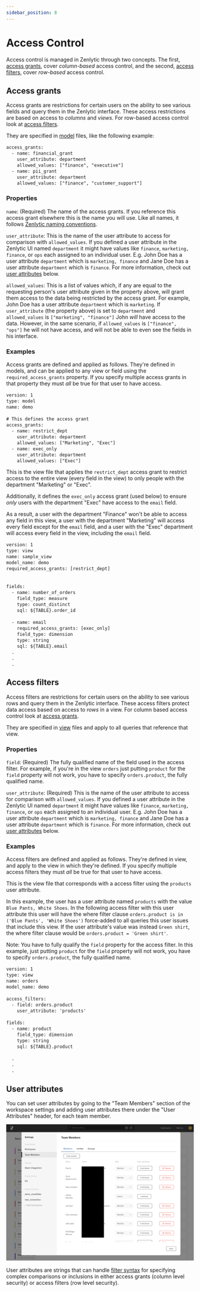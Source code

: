 ```yaml
---
sidebar_position: 8
---
```


# Access Control

Access control is managed in Zenlytic through two concepts. The first, [access grants](./8_access_grants.md#access-grants), cover *column-based* access control, and the second, [access filters](./8_access_grants.md#access-filters), cover *row-based* access control.

## Access grants

Access grants are restrictions for certain users on the ability to see various fields and query them in the Zenlytic interface. These access restrictions are based on access to *columns* and *views*. For row-based access control look at [access filters](./8_access_grants.md#access-filters).

They are specified in [model](2_model.md) files, like the following example:

```
access_grants:
  - name: financial_grant
    user_attribute: department
    allowed_values: ["finance", "executive"]
  - name: pii_grant
    user_attribute: department
    allowed_values: ["finance", "customer_support"]
```

### Properties

`name`:  (Required) The name of the access grants. If you reference this access grant elsewhere this is the name you will use. Like all names, it follows [Zenlytic naming conventions](1_data_modeling.md#naming-conventions).

`user_attribute`: This is the name of the user attribute to access for comparison with `allowed_values`. If you defined a user attribute in the Zenlytic UI named `department` it might have values like `finance`, `marketing, finance`, or `ops` each assigned to an individual user. E.g. John Doe has a user attribute `department` which is `marketing, finance` and Jane Doe has a user attribute `department` which is `finance`. For more information, check out [user attributes](./8_access_grants.md#user-attributes) below.

`allowed_values`: This is a list of values which, if any are equal to the requesting person's user attribute given in the property above, will grant them access to the data being restricted by the access grant. For example, John Doe has a user attribute `department` which is `marketing`. If `user_attribute` (the property above) is set to `department` and `allowed_values` is `["marketing", "finance"]` John *will* have access to the data. However, in the same scenario, if `allowed_values` is `["finance", "ops"]` he will not have access, and will not be able to even see the fields in his interface.


### Examples

Access grants are defined and applied as follows. They're defined in models, and can be applied to any view or field using the `required_access_grants` property. If you specify multiple access grants in that property they must *all* be true for that user to have access.

```
version: 1
type: model
name: demo

# This defines the access grant
access_grants:
  - name: restrict_dept
    user_attribute: department
    allowed_values: ["Marketing", "Exec"]
  - name: exec_only
    user_attribute: department
    allowed_values: ["Exec"]
```

This is the view file that applies the `restrict_dept` access grant to restrict access to the entire view (every field in the view) to only people with the department "Marketing" or "Exec". 

Additionally, it defines the `exec_only` access grant (used below) to ensure *only* users with the department "Exec" have access to the `email` field. 

As a result, a user with the department "Finance" won't be able to access any field in this view, a user with the department "Marketing" will access every field except for the `email` field, and a user with the "Exec" department will access every field in the view, including the `email` field.

```
version: 1
type: view
name: sample_view
model_name: demo
required_access_grants: [restrict_dept]


fields:
  - name: number_of_orders
    field_type: measure
    type: count_distinct
    sql: ${TABLE}.order_id

  - name: email
    required_access_grants: [exec_only]
    field_type: dimension
    type: string
    sql: ${TABLE}.email
  .
  .
  .
```

## Access filters

Access filters are restrictions for certain users on the ability to see various rows and query them in the Zenlytic interface. These access filters protect data access based on access to *rows* in a view. For column based access control look at [access grants](./8_access_grants.md#access-grants).

They are specified in [view](./5_view.md) files and apply to all queries that reference that view.

### Properties

`field`:  (Required) The fully qualified name of the field used in the access filter. For example, if you're in the view `orders` just putting `product` for the `field` property will not work, you have to specify `orders.product`, the fully qualified name.

`user_attribute`: (Required) This is the name of the user attribute to access for comparison with `allowed_values`. If you defined a user attribute in the Zenlytic UI named `department` it might have values like `finance`, `marketing, finance`, or `ops` each assigned to an individual user. E.g. John Doe has a user attribute `department` which is `marketing, finance` and Jane Doe has a user attribute `department` which is `finance`. For more information, check out [user attributes](./8_access_grants.md#user-attributes) below.


### Examples

Access filters are defined and applied as follows. They're defined in view, and apply to the view in which they're defined. If you specify multiple access filters they must *all* be true for that user to have access.

This is the view file that corresponds with a access filter using the `products` user attribute. 

In this example, the user has a user attribute named `products` with the value `Blue Pants, White Shoes`. In the following access filter with this user attribute this user will have the where filter clause `orders.product is in ('Blue Pants', 'White Shoes')` force-added to all queries this user issues that include this view. If the user attribute's value was instead `Green shirt`, the where filter clause would be  `orders.product = 'Green shirt'`.

Note: You have to fully qualify the `field` property for the access filter. In this example, just putting `product` for the `field` property will not work, you have to specify `orders.product`, the fully qualified name.

```
version: 1
type: view
name: orders
model_name: demo

access_filters:
  - field: orders.product
    user_attribute: 'products'

fields:
  - name: product
    field_type: dimension
    type: string
    sql: ${TABLE}.product

  .
  .
  .
```

## User attributes

You can set user attributes by going to the "Team Members" section of the workspace settings and adding user attributes there under the "User Attributes" header, for each team member.

![team-members](../assets/settings-team-members.png)

User attributes are strings that can handle [filter syntax](./94_field_filter.md) for specifying complex comparisons or inclusions in either access grants (column level security) or access filters (row level security).

